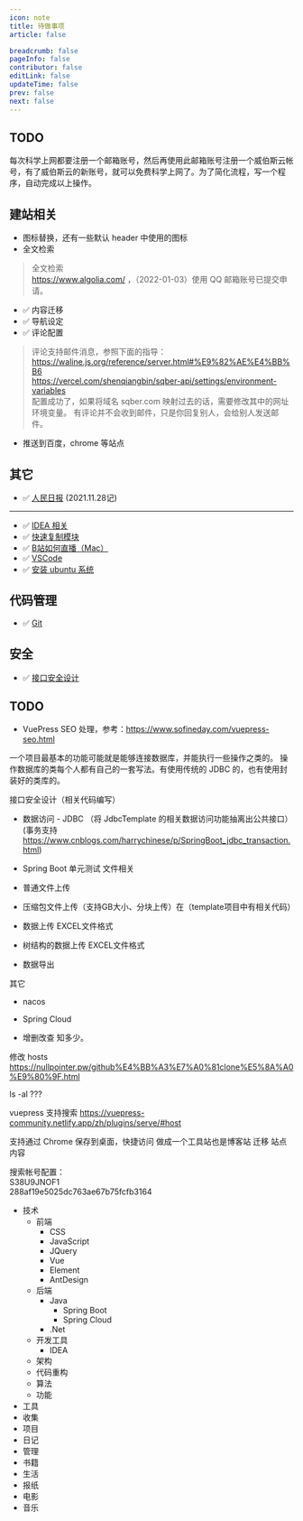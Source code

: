 ```yaml
---
icon: note
title: 待做事项
article: false

breadcrumb: false
pageInfo: false
contributor: false
editLink: false
updateTime: false
prev: false
next: false
---
```


## TODO

每次科学上网都要注册一个邮箱账号，然后再使用此邮箱账号注册一个威伯斯云帐号，有了威伯斯云的新账号，就可以免费科学上网了。为了简化流程，写一个程序，自动完成以上操作。

## 建站相关

- 图标替换，还有一些默认 header 中使用的图标
- 全文检索

> 全文检索  
https://www.algolia.com/ ，（2022-01-03）使用 QQ 邮箱账号已提交申请。

-  ✅ 内容迁移
-  ✅ 导航设定
-  ✅ 评论配置

> 评论支持邮件消息，参照下面的指导：  
https://waline.js.org/reference/server.html#%E9%82%AE%E4%BB%B6  
https://vercel.com/shenqiangbin/sqber-api/settings/environment-variables  
配置成功了，如果将域名 sqber.com 映射过去的话，需要修改其中的网址环境变量。
有评论并不会收到邮件，只是你回复别人，会给别人发送邮件。

- 推送到百度，chrome 等站点

## 其它

- ✅ [人民日报](/life/paper-rmrb.html) (2021.11.28记)

------

- ✅  [IDEA 相关](/java/idea.html)
- ✅  [快速复制模块](java/create-project.html#复制模块)
- ✅  [B站如何直播（Mac）](life/livevideo)
- ✅  [VSCode](soft/vscode)
- ✅  [安装 ubuntu 系统](linux/ubuntu)

## 代码管理

- ✅  [Git](linux/git)

## 安全

- ✅  [接口安全设计](java/interface.html)

## TODO

- VuePress SEO 处理，参考：https://www.sofineday.com/vuepress-seo.html


一个项目最基本的功能可能就是能够连接数据库，并能执行一些操作之类的。
操作数据库的类每个人都有自己的一套写法。有使用传统的 JDBC 的，也有使用封装好的类库的。


接口安全设计（相关代码编写）

- 数据访问 - JDBC （将 JdbcTemplate 的相关数据访问功能抽离出公共接口）(事务支持 https://www.cnblogs.com/harrychinese/p/SpringBoot_jdbc_transaction.html)

- Spring Boot 单元测试
文件相关

- 普通文件上传
- 压缩包文件上传（支持GB大小、分块上传）在（template项目中有相关代码）
- 数据上传 EXCEL文件格式
- 树结构的数据上传 EXCEL文件格式
- 数据导出

其它

- nacos
- Spring Cloud

- 增删改查 知多少。



修改 hosts
https://nullpointer.pw/github%E4%BB%A3%E7%A0%81clone%E5%8A%A0%E9%80%9F.html

ls -al ???


vuepress 支持搜索
https://vuepress-community.netlify.app/zh/plugins/serve/#host

支持通过 Chrome 保存到桌面，快捷访问
做成一个工具站也是博客站
迁移 站点内容

搜索帐号配置：  
S38U9JNOF1  
288af19e5025dc763ae67b75fcfb3164  

- 技术
    - 前端
        - CSS
        - JavaScript
        - JQuery
        - Vue
        - Element
        - AntDesign
    - 后端
        - Java
            - Spring Boot
            - Spring Cloud
        - .Net
    - 开发工具
        - IDEA
    - 架构
    - 代码重构
    - 算法
    - 功能
- 工具
- 收集
- 项目
- 日记
- 管理
- 书籍
- 生活
- 报纸
- 电影
- 音乐

